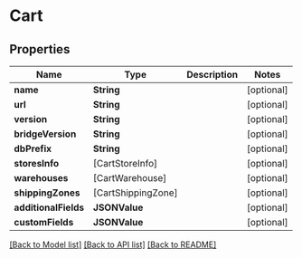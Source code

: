 # Cart

## Properties
Name | Type | Description | Notes
------------ | ------------- | ------------- | -------------
**name** | **String** |  | [optional] 
**url** | **String** |  | [optional] 
**version** | **String** |  | [optional] 
**bridgeVersion** | **String** |  | [optional] 
**dbPrefix** | **String** |  | [optional] 
**storesInfo** | [CartStoreInfo] |  | [optional] 
**warehouses** | [CartWarehouse] |  | [optional] 
**shippingZones** | [CartShippingZone] |  | [optional] 
**additionalFields** | **JSONValue** |  | [optional] 
**customFields** | **JSONValue** |  | [optional] 

[[Back to Model list]](../README.md#documentation-for-models) [[Back to API list]](../README.md#documentation-for-api-endpoints) [[Back to README]](../README.md)


